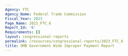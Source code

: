 ```yaml
---
Agency: FTC
Agency_Name: Federal Trade Commission
Fiscal_Year: 2023
Page_Name: 2023_FTC_6
Report_Id: '6'
Requirements: []
layout: congressional-reports
permalink: /resources/congressional-reports/2023_FTC_6
title: OMB Government Wide Improper Payment Report
---
```

